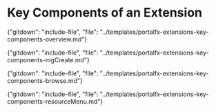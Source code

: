 
# Key Components of an Extension 

{"gitdown": "include-file", "file": "../templates/portalfx-extensions-key-components-overview.md"}

{"gitdown": "include-file", "file": "../templates/portalfx-extensions-key-components-mgCreate.md"}

{"gitdown": "include-file", "file": "../templates/portalfx-extensions-key-components-browse.md"}

{"gitdown": "include-file", "file": "../templates/portalfx-extensions-key-components-resourceMenu.md"}

<!--
gitdown": "include-file", "file": "../templates/portalfx-extensions-glossary-key-components.md"}
-->